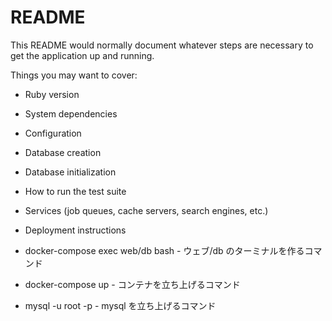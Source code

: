 # README

This README would normally document whatever steps are necessary to get the
application up and running.

Things you may want to cover:

- Ruby version

- System dependencies

- Configuration

- Database creation

- Database initialization

- How to run the test suite

- Services (job queues, cache servers, search engines, etc.)

- Deployment instructions

- docker-compose exec web/db bash - ウェブ/db のターミナルを作るコマンド

- docker-compose up - コンテナを立ち上げるコマンド

- mysql -u root -p - mysql を立ち上げるコマンド
